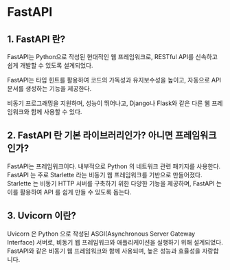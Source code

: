 # FastAPI

## 1. FastAPI 란?
FastAPI는 Python으로 작성된 현대적인 웹 프레임워크로, RESTful API를 신속하고 쉽게 개발할 수 있도록 설계되었다.

FastAPI는 타입 힌트를 활용하여 코드의 가독성과 유지보수성을 높이고, 자동으로 API 문서를 생성하는 기능을 제공한다.

비동기 프로그래밍을 지원하며, 성능이 뛰어나고, Django나 Flask와 같은 다른 웹 프레임워크와 함께 사용할 수 있다.

## 2. FastAPI 란 기본 라이브러리인가? 아니면 프레임워크인가?
FastAPI는 프레임워크이다. 내부적으로 Python 의 네트워크 관련 패키지를 사용한다. FastAPI 는 주로 Starlette 라는 비동기 웹 프레임워크를 기반으로 만들어졌다. Starlette 는 비동기 HTTP 서버를 구축하기 위한 다양한 기능을 제공하며, FastAPI 는 이를 활용하여 API 를 쉽게 만들 수 있도록 돕는다.

## 3. Uvicorn 이란?
Uvicorn 은 Python 으로 작성된 ASGI(Asynchronous Server Gateway Interface) 서버로, 비동기 웹 프레임워크와 애플리케이션을 실행하기 위해 설계되었다. FastAPI와 같은 비동기 웹 프레임워크와 함께 사용되며, 높은 성능과 효율성을 자랑합니다.
